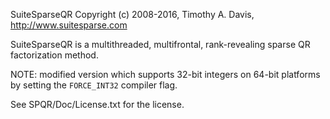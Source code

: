 SuiteSparseQR Copyright (c) 2008-2016, Timothy A. Davis,
http://www.suitesparse.com

SuiteSparseQR is a multithreaded, multifrontal, rank-revealing sparse QR factorization method.

NOTE: modified version which supports 32-bit integers on 64-bit platforms by setting the `FORCE_INT32` compiler flag.

See SPQR/Doc/License.txt for the license.
